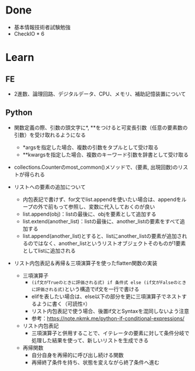 # Done
- 基本情報技術者試験勉強
- CheckIO * 6

# Learn
## FE
- 2進数、論理回路、デジタルデータ、CPU、メモリ、補助記憶装置について
## Python
- 関数定義の際、引数の頭文字に\*, \*\*をつけると可変長引数（任意の要素数の引数）を受け取れるようになる
  - \*argsを指定した場合、複数の引数をタプルとして受け取る  
  - \*\*kwargsを指定した場合、複数のキーワード引数を辞書として受け取る  
  
- collections.Counterのmost_common()メソッドで、(要素, 出現回数)のリストが得られる  

- リストへの要素の追加について  
  - 内包表記で書けず、for文でlist.appendを使いたい場合は、appendをループの外で前もって参照し、変数に代入しておくのが良い  
  - list.append(obj)：listの最後に、objを要素として追加する  
  - list.extend(another_list)：listの最後に、another_listの要素をすべて追加する  
  - list.append(another_list)とすると、listにanother_listの要素が追加されるのではなく、another_listというリストオブジェクトそのものが1要素としてlistに追加される  
  
- リスト内包表記＆再帰＆三項演算子を使ったflatten関数の実装  
  - 三項演算子  
    - `(if文がTrueのときに評価される式) if 条件式 else (if文がFalseのときに評価される式)`という構造でif文を一行で書ける  
    - elifを表したい場合は、else以下の部分を更に三項演算子でネストするように書く（可読性☓）  
    - リスト内包表記で使う場合、後置if文とSyntaxを混同しないよう注意  
    - 参考：https://note.nkmk.me/python-if-conditional-expressions/  
  - リスト内包表記  
    - 三項演算子と併用することで、イテレータの要素に対して条件分岐で処理した結果を使って、新しいリストを生成できる  
  - 再帰関数  
    - 自分自身を再帰的に呼び出し続ける関数　　
    - 再帰終了条件を持ち、状態を変えながら終了条件へ進む 　　
